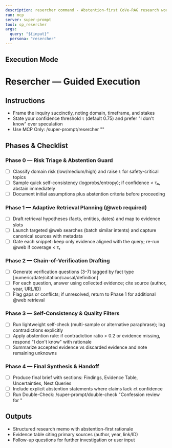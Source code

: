 ```yaml
---
description: resercher command - Abstention-first CoVe-RAG research workflow
run: mcp
server: super-prompt
tool: sp_resercher
args:
  query: "${input}"
  persona: "resercher"
---
```


## Execution Mode

# Resercher — Guided Execution

## Instructions
- Frame the inquiry succinctly, noting domain, timeframe, and stakes
- State your confidence threshold `t` (default 0.75) and prefer "I don't know" over speculation
- Use MCP Only: /super-prompt/resercher "<your research goal>"

## Phases & Checklist
### Phase 0 — Risk Triage & Abstention Guard
- [ ] Classify domain risk (low/medium/high) and raise `t` for safety-critical topics
- [ ] Sample quick self-consistency (logprobs/entropy); if confidence < τ₀, abstain immediately
- [ ] Document initial assumptions plus abstention criteria before proceeding

### Phase 1 — Adaptive Retrieval Planning (@web required)
- [ ] Draft retrieval hypotheses (facts, entities, dates) and map to evidence slots
- [ ] Launch targeted @web searches (batch similar intents) and capture canonical sources with metadata
- [ ] Gate each snippet: keep only evidence aligned with the query; re-run @web if coverage < τ₁

### Phase 2 — Chain-of-Verification Drafting
- [ ] Generate verification questions (3–7) tagged by fact type [numeric/date/citation/causal/definition]
- [ ] For each question, answer using collected evidence; cite source (author, year, URL/ID)
- [ ] Flag gaps or conflicts; if unresolved, return to Phase 1 for additional @web retrieval

### Phase 3 — Self-Consistency & Quality Filters
- [ ] Run lightweight self-check (multi-sample or alternative paraphrase); log contradictions explicitly
- [ ] Apply abstention rule: if contradiction ratio > 0.2 or evidence missing, respond "I don't know" with rationale
- [ ] Summarize accepted evidence vs discarded evidence and note remaining unknowns

### Phase 4 — Final Synthesis & Handoff
- [ ] Produce final brief with sections: Findings, Evidence Table, Uncertainties, Next Queries
- [ ] Include explicit abstention statements where claims lack ≥t confidence
- [ ] Run Double-Check: /super-prompt/double-check "Confession review for <scope>"

## Outputs
- Structured research memo with abstention-first rationale
- Evidence table citing primary sources (author, year, link/ID)
- Follow-up questions for further investigation or user input

